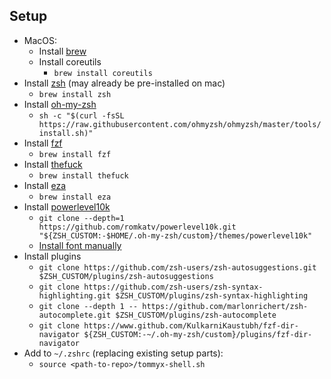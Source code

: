 ## Setup

- MacOS:
    - Install [brew](https://brew.sh/)
    - Install coreutils
        - `brew install coreutils`
- Install [zsh](https://github.com/ohmyzsh/ohmyzsh/wiki/Installing-ZSH) (may already be pre-installed on mac)
    - `brew install zsh`
- Install [oh-my-zsh](https://ohmyz.sh/#install)
    - `sh -c "$(curl -fsSL https://raw.githubusercontent.com/ohmyzsh/ohmyzsh/master/tools/install.sh)"`
- Install [fzf](https://github.com/junegunn/fzf)
    - `brew install fzf`
- Install [thefuck](https://github.com/nvbn/thefuck)
    - `brew install thefuck`
- Install [eza](https://github.com/eza-community/eza)
    - `brew install eza`
- Install [powerlevel10k](https://github.com/romkatv/powerlevel10k)
    - `git clone --depth=1 https://github.com/romkatv/powerlevel10k.git "${ZSH_CUSTOM:-$HOME/.oh-my-zsh/custom}/themes/powerlevel10k"`
    - [Install font manually](https://github.com/romkatv/powerlevel10k?tab=readme-ov-file#manual-font-installation)
- Install plugins
    - `git clone https://github.com/zsh-users/zsh-autosuggestions.git $ZSH_CUSTOM/plugins/zsh-autosuggestions`
    - `git clone https://github.com/zsh-users/zsh-syntax-highlighting.git $ZSH_CUSTOM/plugins/zsh-syntax-highlighting`
    - `git clone --depth 1 -- https://github.com/marlonrichert/zsh-autocomplete.git $ZSH_CUSTOM/plugins/zsh-autocomplete`
    - `git clone https://www.github.com/KulkarniKaustubh/fzf-dir-navigator ${ZSH_CUSTOM:-~/.oh-my-zsh/custom}/plugins/fzf-dir-navigator`
- Add to `~/.zshrc` (replacing existing setup parts):
    - `source <path-to-repo>/tommyx-shell.sh`
